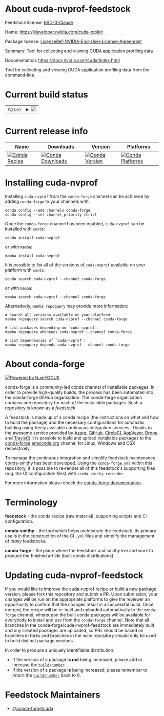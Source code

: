 About cuda-nvprof-feedstock
===========================

Feedstock license: [BSD-3-Clause](https://github.com/conda-forge/cuda-nvprof-feedstock/blob/main/LICENSE.txt)

Home: https://developer.nvidia.com/cuda-toolkit

Package license: [LicenseRef-NVIDIA-End-User-License-Agreement](https://docs.nvidia.com/cuda/eula/index.html)

Summary: Tool for collecting and viewing CUDA application profiling data

Documentation: https://docs.nvidia.com/cuda/index.html

Tool for collecting and viewing CUDA application profiling data from
the command-line.


Current build status
====================


<table>
    
  <tr>
    <td>Azure</td>
    <td>
      <details>
        <summary>
          <a href="https://dev.azure.com/conda-forge/feedstock-builds/_build/latest?definitionId=19545&branchName=main">
            <img src="https://dev.azure.com/conda-forge/feedstock-builds/_apis/build/status/cuda-nvprof-feedstock?branchName=main">
          </a>
        </summary>
        <table>
          <thead><tr><th>Variant</th><th>Status</th></tr></thead>
          <tbody><tr>
              <td>linux_64</td>
              <td>
                <a href="https://dev.azure.com/conda-forge/feedstock-builds/_build/latest?definitionId=19545&branchName=main">
                  <img src="https://dev.azure.com/conda-forge/feedstock-builds/_apis/build/status/cuda-nvprof-feedstock?branchName=main&jobName=linux&configuration=linux%20linux_64_" alt="variant">
                </a>
              </td>
            </tr><tr>
              <td>win_64</td>
              <td>
                <a href="https://dev.azure.com/conda-forge/feedstock-builds/_build/latest?definitionId=19545&branchName=main">
                  <img src="https://dev.azure.com/conda-forge/feedstock-builds/_apis/build/status/cuda-nvprof-feedstock?branchName=main&jobName=win&configuration=win%20win_64_" alt="variant">
                </a>
              </td>
            </tr>
          </tbody>
        </table>
      </details>
    </td>
  </tr>
</table>

Current release info
====================

| Name | Downloads | Version | Platforms |
| --- | --- | --- | --- |
| [![Conda Recipe](https://img.shields.io/badge/recipe-cuda--nvprof-green.svg)](https://anaconda.org/conda-forge/cuda-nvprof) | [![Conda Downloads](https://img.shields.io/conda/dn/conda-forge/cuda-nvprof.svg)](https://anaconda.org/conda-forge/cuda-nvprof) | [![Conda Version](https://img.shields.io/conda/vn/conda-forge/cuda-nvprof.svg)](https://anaconda.org/conda-forge/cuda-nvprof) | [![Conda Platforms](https://img.shields.io/conda/pn/conda-forge/cuda-nvprof.svg)](https://anaconda.org/conda-forge/cuda-nvprof) |

Installing cuda-nvprof
======================

Installing `cuda-nvprof` from the `conda-forge` channel can be achieved by adding `conda-forge` to your channels with:

```
conda config --add channels conda-forge
conda config --set channel_priority strict
```

Once the `conda-forge` channel has been enabled, `cuda-nvprof` can be installed with `conda`:

```
conda install cuda-nvprof
```

or with `mamba`:

```
mamba install cuda-nvprof
```

It is possible to list all of the versions of `cuda-nvprof` available on your platform with `conda`:

```
conda search cuda-nvprof --channel conda-forge
```

or with `mamba`:

```
mamba search cuda-nvprof --channel conda-forge
```

Alternatively, `mamba repoquery` may provide more information:

```
# Search all versions available on your platform:
mamba repoquery search cuda-nvprof --channel conda-forge

# List packages depending on `cuda-nvprof`:
mamba repoquery whoneeds cuda-nvprof --channel conda-forge

# List dependencies of `cuda-nvprof`:
mamba repoquery depends cuda-nvprof --channel conda-forge
```


About conda-forge
=================

[![Powered by
NumFOCUS](https://img.shields.io/badge/powered%20by-NumFOCUS-orange.svg?style=flat&colorA=E1523D&colorB=007D8A)](https://numfocus.org)

conda-forge is a community-led conda channel of installable packages.
In order to provide high-quality builds, the process has been automated into the
conda-forge GitHub organization. The conda-forge organization contains one repository
for each of the installable packages. Such a repository is known as a *feedstock*.

A feedstock is made up of a conda recipe (the instructions on what and how to build
the package) and the necessary configurations for automatic building using freely
available continuous integration services. Thanks to the awesome service provided by
[Azure](https://azure.microsoft.com/en-us/services/devops/), [GitHub](https://github.com/),
[CircleCI](https://circleci.com/), [AppVeyor](https://www.appveyor.com/),
[Drone](https://cloud.drone.io/welcome), and [TravisCI](https://travis-ci.com/)
it is possible to build and upload installable packages to the
[conda-forge](https://anaconda.org/conda-forge) [anaconda.org](https://anaconda.org/)
channel for Linux, Windows and OSX respectively.

To manage the continuous integration and simplify feedstock maintenance
[conda-smithy](https://github.com/conda-forge/conda-smithy) has been developed.
Using the ``conda-forge.yml`` within this repository, it is possible to re-render all of
this feedstock's supporting files (e.g. the CI configuration files) with ``conda smithy rerender``.

For more information please check the [conda-forge documentation](https://conda-forge.org/docs/).

Terminology
===========

**feedstock** - the conda recipe (raw material), supporting scripts and CI configuration.

**conda-smithy** - the tool which helps orchestrate the feedstock.
                   Its primary use is in the construction of the CI ``.yml`` files
                   and simplify the management of *many* feedstocks.

**conda-forge** - the place where the feedstock and smithy live and work to
                  produce the finished article (built conda distributions)


Updating cuda-nvprof-feedstock
==============================

If you would like to improve the cuda-nvprof recipe or build a new
package version, please fork this repository and submit a PR. Upon submission,
your changes will be run on the appropriate platforms to give the reviewer an
opportunity to confirm that the changes result in a successful build. Once
merged, the recipe will be re-built and uploaded automatically to the
`conda-forge` channel, whereupon the built conda packages will be available for
everybody to install and use from the `conda-forge` channel.
Note that all branches in the conda-forge/cuda-nvprof-feedstock are
immediately built and any created packages are uploaded, so PRs should be based
on branches in forks and branches in the main repository should only be used to
build distinct package versions.

In order to produce a uniquely identifiable distribution:
 * If the version of a package **is not** being increased, please add or increase
   the [``build/number``](https://docs.conda.io/projects/conda-build/en/latest/resources/define-metadata.html#build-number-and-string).
 * If the version of a package **is** being increased, please remember to return
   the [``build/number``](https://docs.conda.io/projects/conda-build/en/latest/resources/define-metadata.html#build-number-and-string)
   back to 0.

Feedstock Maintainers
=====================

* [@conda-forge/cuda](https://github.com/conda-forge/cuda/)

